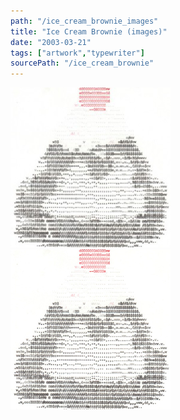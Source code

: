 ```yaml
---
path: "/ice_cream_brownie_images"
title: "Ice Cream Brownie (images)"
date: "2003-03-21"
tags: ["artwork","typewriter"]
sourcePath: "/ice_cream_brownie"
---
```


 ![brownie_sm-269x300.jpg_hexagon.jpeg](brownie_sm-269x300.jpg_hexagon.jpeg) ![brownie_sm.jpg_hexagon.jpeg](brownie_sm.jpg_hexagon.jpeg)